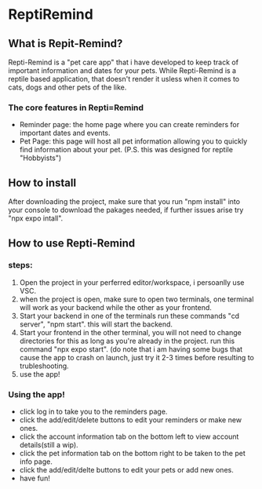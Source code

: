 # ReptiRemind
## What is Repit-Remind?
Repti-Remind is a "pet care app" that i have developed to keep track of important information and dates for your pets. While Repti-Remind is a reptile based application, that doesn't render it usless when
it comes to cats, dogs and other pets of the like.
### The core features in Repti=Remind
- Reminder page: the home page where you can create reminders for important dates and events.
- Pet Page: this page will host all pet information allowing you to quickly find information about your pet. (P.S. this was designed for reptile "Hobbyists")
## How to install
After downloading the project, make sure that you run "npm install" into your console to download the pakages needed, if further issues arise try "npx expo intall".
## How to use Repti-Remind
### steps:
  1. Open the project in your perferred editor/workspace, i persoanlly use VSC.
  2. when the project is open, make sure to open two terminals, one terminal will work as your backend while the other as your frontend.
  3. Start your backend in one of the terminals run these commands "cd server", "npm start". this will start the backend.
  4. Start your frontend in the other terminal, you will not need to change directories for this as long as you're already in the project. run this command "npx expo start". (do note that i am having some bugs that cause the app to crash on launch, just try it 2-3 times before resulting to trubleshooting.
  5. use the app!
### Using the app!
  - click log in to take you to the reminders page.
  - click the add/edit/delete buttons to edit your reminders or make new ones.
  - click the account information tab on the bottom left to view account details(still a wip).
  - click the pet information tab on the bottom right to be taken to the pet info page.
  - click the add/edit/delte buttons to edit your pets or add new ones.
  - have fun!
